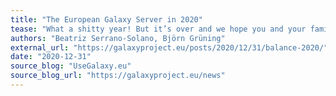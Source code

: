 ```yaml
---
title: "The European Galaxy Server in 2020"
tease: "What a shitty year! But it’s over and we hope you and your family are safe and healthy."
authors: "Beatriz Serrano-Solano, Björn Grüning"
external_url: "https://galaxyproject.eu/posts/2020/12/31/balance-2020/"
date: "2020-12-31"
source_blog: "UseGalaxy.eu"
source_blog_url: "https://galaxyproject.eu/news"
---
```


